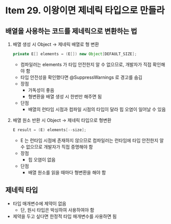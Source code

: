 # Item 29. 이왕이면 제네릭 타입으로 만들라

## 배열을 사용하는 코드를 제네릭으로 변환하는 법

1. 배열 생성 시 Object → 제네릭 배열로 형 변환
    
    ```java
    private E[] elements = (E[]) new Object[DEFAULT_SIZE];
    ```
    
    - 컴파일러는 elements 가 타입 안전한지 알 수 없으므로, 개발자가 직접 확인해야 함
    - 타입 안전성을 확인했다면 @SuppressWarnings 로 경고를 숨김
    - 장점
        - 가독성이 좋음
        - 형변환을 배열 생성 시 한번만 해주면 됨
    - 단점
        - 배열의 런타임 시점과 컴파일 시점의 타입이 달라 힙 오염이 일어날 수 있음

1. 배열 원소 반환 시 Object → 제네릭 타입으로 형변환
    
    ```java
    E result = (E) elements[--size];
    ```
    
    - E 는 런타임 시점에 존재하지 않으므로 컴파일러는 런타임에 타입 안전한지 알 수 없으므로 개발자가 직접 증명해야 함
    - 장점
        - 힙 오염이 없음
    - 단점
        - 배열 원소를 읽을 때마다 형변환을 해야 함

## 제네릭 타입

- 타입 매개변수에 제약이 없음
    - 단, 원시 타입은 박싱하여 사용하여야 함
- 제약을 두고 싶다면 한정적 타입 매개변수를 사용하면 됨
